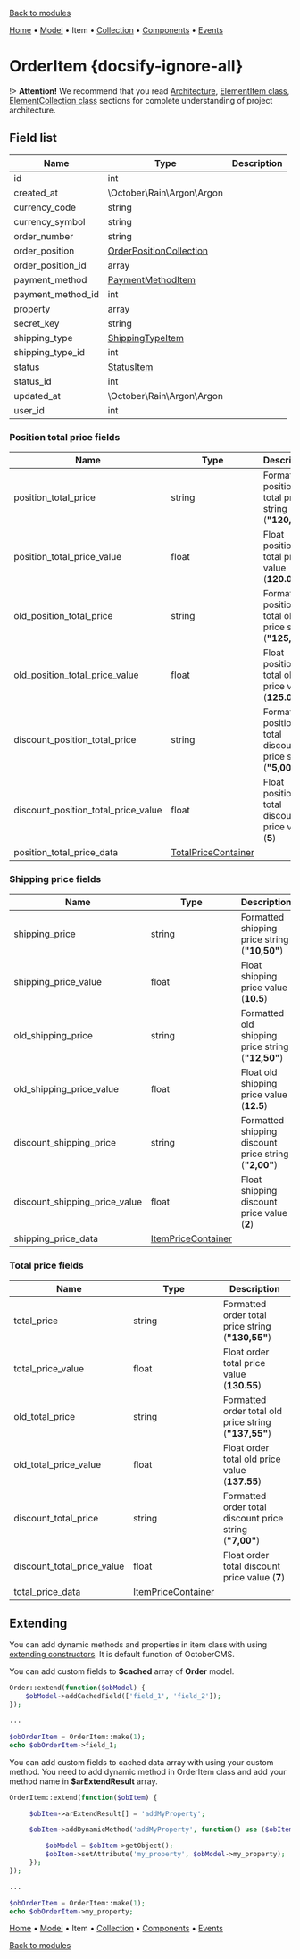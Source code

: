 [Back to modules](modules/home.md)

[Home](modules/order/home.md)
• [Model](modules/order/model/model.md)
• Item
• [Collection](modules/order/collection/collection.md)
• [Components](modules/order/component/component.md)
• [Events](modules/order/event/event.md)
<!--
• [Examples](modules/order/examples/examples.md)
• [Extending](modules/order/extending/extending.md)
-->

# OrderItem {docsify-ignore-all}

!> **Attention!**  We recommend that you read [Architecture](home.md#architecture), [ElementItem class](item-class/item-class.md),
[ElementCollection class](collection-class/collection-class.md) sections for complete understanding of  project architecture.

## Field list

|  Name | Type | Description |
|-------|------|--------|
|id|int|
|created_at|\October\Rain\Argon\Argon|
|currency_code|string|
|currency_symbol|string|
|order_number|string|
|order_position|[OrderPositionCollection](modules/order-position/collection/collection.md)|
|order_position_id|array|
|payment_method|[PaymentMethodItem](modules/payment-method/item/item.md)|
|payment_method_id|int|
|property|array|
|secret_key|string|
|shipping_type|[ShippingTypeItem](modules/shipping-type/item/item.md)|
|shipping_type_id|int|
|status|[StatusItem](modules/status/item/item.md)|
|status_id|int|
|updated_at|\October\Rain\Argon\Argon|
|user_id|int|

### Position total price fields

|  Name | Type | Description |
|-------|------|--------|
|position_total_price|string|Formatted position total price string (**"120,05"**)|
|position_total_price_value|float|Float position total price value (**120.05**)|
|old_position_total_price|string|Formatted position total old price string (**"125,05"**)|
|old_position_total_price_value|float|Float position total old price value (**125.05**)|
|discount_position_total_price|string|Formatted position total discount price string (**"5,00"**)|
|discount_position_total_price_value|float|Float position total discount price value (**5**)|
|position_total_price_data|[TotalPriceContainer](modules/price-container/home.md#TotalPriceContainer)|

### Shipping price fields

|  Name | Type | Description |
|-------|------|--------|
|shipping_price|string|Formatted shipping price string (**"10,50"**)|
|shipping_price_value|float|Float shipping price value (**10.5**)|
|old_shipping_price|string|Formatted old shipping price string (**"12,50"**)|
|old_shipping_price_value|float|Float old shipping price value (**12.5**)|
|discount_shipping_price|string|Formatted shipping discount price string (**"2,00"**)|
|discount_shipping_price_value|float|Float shipping discount price value (**2**)|
|shipping_price_data|[ItemPriceContainer](modules/price-container/home.md#ItemPriceContainer)|

### Total price fields

|  Name | Type | Description |
|-------|------|--------|
|total_price|string|Formatted order total price string (**"130,55"**)|
|total_price_value|float|Float order total price value (**130.55**)|
|old_total_price|string|Formatted order total old price string (**"137,55"**)|
|old_total_price_value|float|Float order total old price value (**137.55**)|
|discount_total_price|string|Formatted order total discount price string (**"7,00"**)|
|discount_total_price_value|float|Float order total discount price value (**7**)|
|total_price_data|[ItemPriceContainer](modules/price-container/home.md#ItemPriceContainer)|

## Extending

You can add dynamic methods and properties in item class with using [extending constructors](http://octobercms.com/docs/services/behaviors#constructor-extension).
It is default function of OctoberCMS.

You can add custom fields to **$cached** array of **Order** model.
```php
Order::extend(function($obModel) {
    $obModel->addCachedField(['field_1', 'field_2']);
});

...

$obOrderItem = OrderItem::make(1);
echo $obOrderItem->field_1;
```

You can add custom fields to cached data array with using your custom method.
You need to add dynamic method in OrderItem class and add your method name in **$arExtendResult** array.
```php
OrderItem::extend(function($obItem) {

     $obItem->arExtendResult[] = 'addMyProperty';

     $obItem->addDynamicMethod('addMyProperty', function() use ($obItem) {

         $obModel = $obItem->getObject();
         $obItem->setAttribute('my_property', $obModel->my_property);
     });
});

...

$obOrderItem = OrderItem::make(1);
echo $obOrderItem->my_property;
```

[Home](modules/order/home.md)
• [Model](modules/order/model/model.md)
• Item
• [Collection](modules/order/collection/collection.md)
• [Components](modules/order/component/component.md)
• [Events](modules/order/event/event.md)
<!--
• [Examples](modules/order/examples/examples.md)
• [Extending](modules/order/extending/extending.md)
-->

[Back to modules](modules/home.md)
